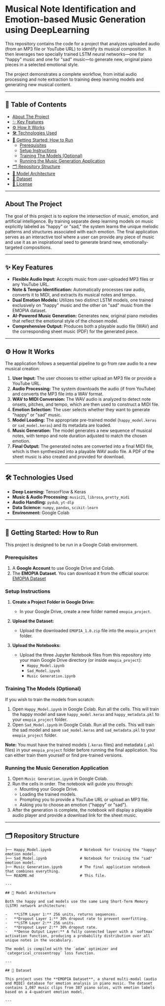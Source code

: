 # Musical Note Identification and Emotion-based Music Generation using DeepLearning

This repository contains the code for a project that analyzes uploaded audio (from an MP3 file or YouTube URL) to identify its musical composition. It then leverages two specially trained LSTM neural networks—one for "happy" music and one for "sad" music—to generate new, original piano pieces in a selected emotional style.

The project demonstrates a complete workflow, from initial audio processing and note extraction to training deep learning models and generating new musical content.

---

## 📜 Table of Contents

- [About The Project](#about-the-project)
- [✨ Key Features](#-key-features)
- [⚙️ How It Works](#️-how-it-works)
- [🛠️ Technologies Used](#️-technologies-used)
- [🚀 Getting Started: How to Run](#-getting-started-how-to-run)
  - [Prerequisites](#prerequisites)
  - [Setup Instructions](#setup-instructions)
  - [Training The Models (Optional)](#training-the-models-optional)
  - [Running the Music Generation Application](#running-the-music-generation-application)
- [🗂️ Repository Structure](#️-repository-structure)
- [🧠 Model Architecture](#-model-architecture)
- [🎵 Dataset](#-dataset)
- [📄 License](#-license)

---

## About The Project

The goal of this project is to explore the intersection of music, emotion, and artificial intelligence. By training separate deep learning models on music explicitly labeled as "happy" or "sad," the system learns the unique melodic patterns and structures associated with each emotion. The final application serves as an interactive tool where a user can provide any piece of music and use it as an inspirational seed to generate brand new, emotionally-targeted compositions.

---

## ✨ Key Features

-   **Flexible Audio Input:** Accepts music from user-uploaded MP3 files or any YouTube URL.
-   **Note & Tempo Identification:** Automatically processes raw audio, converts it to MIDI, and extracts its musical notes and tempo.
-   **Dual Emotion Models:** Utilizes two distinct LSTM models, one trained exclusively on "happy" music and the other on "sad" music from the EMOPIA dataset.
-   **AI-Powered Music Generation:** Generates new, original piano melodies that reflect the emotional style of the chosen model.
-   **Comprehensive Output:** Produces both a playable audio file (WAV) and the corresponding sheet music (PDF) for the generated piece.

---

## ⚙️ How It Works

The application follows a sequential pipeline to go from raw audio to a new musical creation:

1.  **User Input:** The user chooses to either upload an MP3 file or provide a YouTube URL.
2.  **Audio Processing:** The system downloads the audio (if from YouTube) and converts the MP3 file into a WAV format.
3.  **WAV to MIDI Conversion:** The WAV audio is analyzed to detect note onsets, pitches, and tempo, which are then used to construct a MIDI file.
4.  **Emotion Selection:** The user selects whether they want to generate "happy" or "sad" music.
5.  **Model Loading:** The appropriate pre-trained model (`happy_model.keras` or `sad_model.keras`) and its metadata are loaded.
6.  **Music Generation:** The model generates a new sequence of musical notes, with tempo and note duration adjusted to match the chosen emotion.
7.  **Final Output:** The generated notes are converted into a final MIDI file, which is then synthesized into a playable WAV audio file. A PDF of the sheet music is also created and provided for download.

---

## 🛠️ Technologies Used

-   **Deep Learning:** TensorFlow & Keras
-   **Music & Audio Processing:** `music21`, `librosa`, `pretty_midi`
-   **Audio Handling:** `pydub`, `yt-dlp`
-   **Data Science:** `numpy`, `pandas`, `scikit-learn`
-   **Environment:** Google Colab

---

## 🚀 Getting Started: How to Run

This project is designed to be run in a Google Colab environment.

### Prerequisites

1.  A **Google Account** to use Google Drive and Colab.
2.  The **EMOPIA Dataset**. You can download it from the official source: [EMOPIA Dataset](https://www.upf.edu/web/mtg/emopia)

### Setup Instructions

1.  **Create a Project Folder in Google Drive:**
    -   In your Google Drive, create a new folder named `emopia_project`.

2.  **Upload the Dataset:**
    -   Upload the downloaded `EMOPIA_1.0.zip` file into the `emopia_project` folder.

3.  **Upload the Notebooks:**
    -   Upload the three Jupyter Notebook files from this repository into your main Google Drive directory (or inside `emopia_project`):
        -   `Happy_Model.ipynb`
        -   `Sad_Model.ipynb`
        -   `Music Generation.ipynb`

### Training The Models (Optional)

If you wish to train the models from scratch:

1.  Open `Happy_Model.ipynb` in Google Colab. Run all the cells. This will train the happy model and save `happy_model.keras` and `happy_metadata.pkl` to your `emopia_project` folder.
2.  Open `Sad_Model.ipynb` in Google Colab. Run all the cells. This will train the sad model and save `sad_model.keras` and `sad_metadata.pkl` to your `emopia_project` folder.

**Note:** You must have the trained models (`.keras` files) and metadata (`.pkl` files) in your `emopia_project` folder before running the final application. You can either train them yourself or find pre-trained versions.

### Running the Music Generation Application

1.  Open `Music Generation.ipynb` in Google Colab.
2.  Run the cells in order. The notebook will guide you through:
    -   Mounting your Google Drive.
    -   Loading the trained models.
    -   Prompting you to provide a YouTube URL or upload an MP3 file.
    -   Asking you to choose an emotion ("happy" or "sad").
3.  After the generation is complete, the notebook will display a playable audio player and provide a download link for the sheet music.

---
## 🗂️ Repository Structure

```text
├── Happy_Model.ipynb             # Notebook for training the "happy" emotion model.
├── Sad_Model.ipynb               # Notebook for training the "sad" emotion model.
├── Music Generation.ipynb        # The final application notebook that combines everything.
└── README.md                     # This file.

---

## 🧠 Model Architecture

Both the happy and sad models use the same Long Short-Term Memory (LSTM) network architecture:

-   **LSTM Layer 1:** 256 units, returns sequences.
-   **Dropout Layer 1:** 30% dropout rate to prevent overfitting.
-   **LSTM Layer 2:** 256 units.
-   **Dropout Layer 2:** 30% dropout rate.
-   **Dense Output Layer:** A fully connected layer with a `softmax` activation function, producing a probability distribution over all unique notes in the vocabulary.

The model is compiled with the `adam` optimizer and `categorical_crossentropy` loss function.

---

## 🎵 Dataset

This project uses the **EMOPIA Dataset**, a shared multi-modal (audio and MIDI) database for emotion analysis in piano music. The dataset contains 1,087 music clips from 387 piano solos, with emotion labels based on a 4-quadrant emotion model.

---

